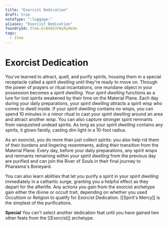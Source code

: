 ```yaml
---
title: "Exorcist Dedication"
draft: true
noteType: ":luggage:"
aliases: "Exorcist Dedication"
foundryId: Item.EcB46b3tWyRyHm3e
tags:
  - Item
---
```


# Exorcist Dedication

You've learned to attract, quell, and purify spirits, housing them in a special receptacle called a _spirit dwelling_ until they're ready to move on. Through the power of prayers or ritual incantations, one mundane object in your possession becomes a _spirit dwelling_. Your _spirit dwelling_ functions as a lure for lost spirits weakened by their time on the Material Plane. Each day during your daily preparations, your _spirit dwelling_ attracts a spirit wisp who comes to dwell inside. If your _spirit dwelling_ contains no wisps, you can spend 10 minutes in a minor ritual to cast your _spirit dwelling_ around an area and attract another wisp. You can also capture stronger spirit remnants from vanquished undead spirits. As long as your _spirit dwelling_ contains any spirits, it glows faintly, casting dim light in a 10-foot radius.

As an exorcist, you do more than just collect spirits: you also help rid them of their burdens and lingering resentments, aiding their transition from the Material Plane. Every day, before your daily preparations, any spirit wisps and remnants remaining within your _spirit dwelling_ from the previous day are purified and can join the River of Souls in their final journey to Pharasma's Boneyard.

You can also learn abilities that let you purify a spirit in your _spirit dwelling_ immediately in a cathartic surge, granting you a helpful effect as they depart for the afterlife. Any actions you gain from the exorcist archetype gain either the divine or occult trait, depending on whether you used Occultism or Religion to qualify for Exorcist Dedication. [[Spirit's Mercy]] is the simplest of the purifications.

**Special** You can't select another dedication feat until you have gained two other feats from the [[Exorcist]] archetype.
